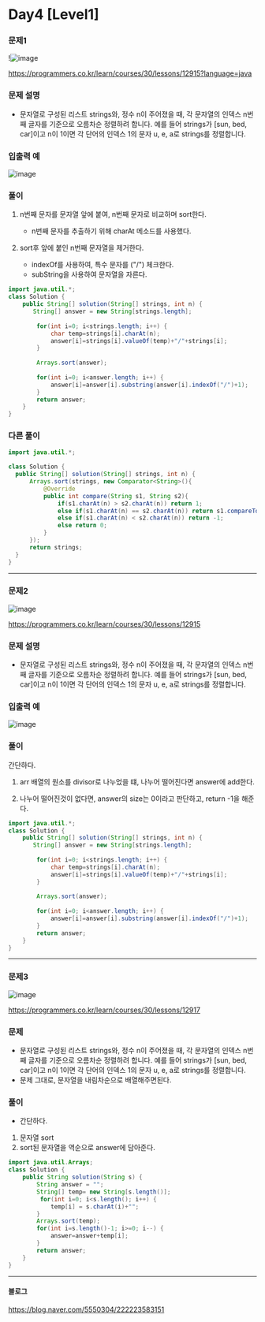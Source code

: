 # Day4 [Level1]
### 문제1
!![image](https://user-images.githubusercontent.com/45223821/106151525-c794d600-61bf-11eb-8f10-bf2326a31b4e.png)
   
<https://programmers.co.kr/learn/courses/30/lessons/12915?language=java>

### 문제 설명
- 문자열로 구성된 리스트 strings와, 정수 n이 주어졌을 때, 각 문자열의 인덱스 n번째 글자를 기준으로 오름차순 정렬하려 합니다. 예를 들어 strings가 [sun, bed, car]이고 n이 1이면 각 단어의 인덱스 1의 문자 u, e, a로 strings를 정렬합니다.

### 입출력 예
![image](https://user-images.githubusercontent.com/45223821/106151695-f7dc7480-61bf-11eb-8032-ed55ed40b01e.png)

### 풀이
1. n번째 문자를 문자열 앞에 붙여, n번째 문자로 비교하며 sort한다.
   - n번째 문자를 추출하기 위해 charAt 메소드를 사용했다.

2. sort후 앞에 붙인 n번째 문자열을 제거한다.
   - indexOf를 사용하여, 특수 문자를 ("/") 체크한다.
   - subString을 사용하여 문자열을 자른다.

```java
import java.util.*;
class Solution {
    public String[] solution(String[] strings, int n) {
       String[] answer = new String[strings.length];
        
        for(int i=0; i<strings.length; i++) {
        	char temp=strings[i].charAt(n);
        	answer[i]=strings[i].valueOf(temp)+"/"+strings[i];
        }
        
        Arrays.sort(answer);
        
        for(int i=0; i<answer.length; i++) {
        	answer[i]=answer[i].substring(answer[i].indexOf("/")+1);
        }
        return answer;
    }
}
```

### 다른 풀이
```java
import java.util.*;

class Solution {
  public String[] solution(String[] strings, int n) {
      Arrays.sort(strings, new Comparator<String>(){
          @Override
          public int compare(String s1, String s2){
              if(s1.charAt(n) > s2.charAt(n)) return 1;
              else if(s1.charAt(n) == s2.charAt(n)) return s1.compareTo(s2);
              else if(s1.charAt(n) < s2.charAt(n)) return -1;
              else return 0;
          }
      });
      return strings;
  }
}
```

---
### 문제2
![image](https://user-images.githubusercontent.com/45223821/106151912-36722f00-61c0-11eb-8250-052de686428a.png)
   
<https://programmers.co.kr/learn/courses/30/lessons/12915>

### 문제 설명
- 문자열로 구성된 리스트 strings와, 정수 n이 주어졌을 때, 각 문자열의 인덱스 n번째 글자를 기준으로 오름차순 정렬하려 합니다. 예를 들어 strings가 [sun, bed, car]이고 n이 1이면 각 단어의 인덱스 1의 문자 u, e, a로 strings를 정렬합니다.

### 입출력 예
![image](https://user-images.githubusercontent.com/45223821/106152103-66b9cd80-61c0-11eb-8217-a157dcdab05c.png)

### 풀이

간단하다.

1. arr 배열의 원소를 divisor로 나누었을 떄, 나누어 떨어진다면 answer에 add한다.

2. 나누어 떨어진것이 없다면, answer의 size는 0이라고 판단하고, return -1을 해준다.

```java
import java.util.*;
class Solution {
    public String[] solution(String[] strings, int n) {
       String[] answer = new String[strings.length];
        
        for(int i=0; i<strings.length; i++) {
        	char temp=strings[i].charAt(n);
        	answer[i]=strings[i].valueOf(temp)+"/"+strings[i];
        }
        
        Arrays.sort(answer);
        
        for(int i=0; i<answer.length; i++) {
        	answer[i]=answer[i].substring(answer[i].indexOf("/")+1);
        }
        return answer;
    }
}
```

---
### 문제3
![image](https://user-images.githubusercontent.com/45223821/106152178-7c2ef780-61c0-11eb-9195-8dde4d7e1d58.png)

<https://programmers.co.kr/learn/courses/30/lessons/12917>

### 문제
- 문자열로 구성된 리스트 strings와, 정수 n이 주어졌을 때, 각 문자열의 인덱스 n번째 글자를 기준으로 오름차순 정렬하려 합니다. 예를 들어 strings가 [sun, bed, car]이고 n이 1이면 각 단어의 인덱스 1의 문자 u, e, a로 strings를 정렬합니다.
- 문제 그대로, 문자열을 내림차순으로 배열해주면된다.
   

### 풀이
- 간단하다.
1. 문자열 sort
2. sort된 문자열을 역순으로 answer에 담아준다.

```java
import java.util.Arrays;
class Solution {
    public String solution(String s) {
        String answer = "";
        String[] temp= new String[s.length()];
         for(int i=0; i<s.length(); i++) {
        	temp[i] = s.charAt(i)+"";
        }
        Arrays.sort(temp);
        for(int i=s.length()-1; i>=0; i--) {
        	answer=answer+temp[i];
        }
        return answer;
    }
}
```
---
#### 블로그
<https://blog.naver.com/5550304/222223583151>